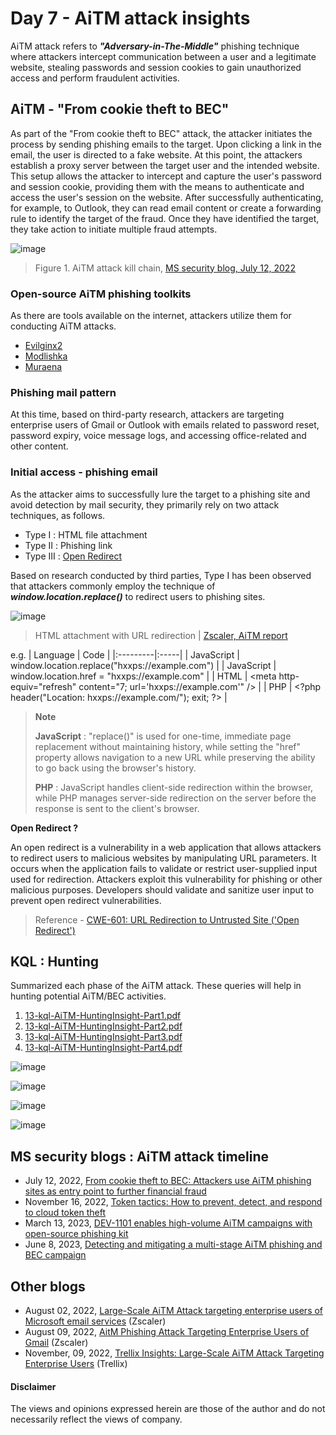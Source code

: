 # Day 7 - AiTM attack insights

AiTM attack refers to ***"Adversary-in-The-Middle"*** phishing technique where attackers intercept communication between a user and a legitimate website, stealing passwords and session cookies to gain unauthorized access and perform fraudulent activities.

## AiTM - "From cookie theft to BEC" 
As part of the "From cookie theft to BEC" attack, the attacker initiates the process by sending phishing emails to the target. Upon clicking a link in the email, the user is directed to a fake website. At this point, the attackers establish a proxy server between the target user and the intended website. This setup allows the attacker to intercept and capture the user's password and session cookie, providing them with the means to authenticate and access the user's session on the website. After successfully authenticating, for example, to Outlook, they can read email content or create a forwarding rule to identify the target of the fraud. Once they have identified the target, they take action to initiate multiple fraud attempts.

![image](https://github.com/LearningKijo/SecurityResearcher-Note/assets/120234772/10b9b7d8-f1bf-4c73-9259-7d1455c07a0d)

> Figure 1. AiTM attack kill chain, [MS security blog, July 12, 2022](https://www.microsoft.com/en-us/security/blog/2022/07/12/from-cookie-theft-to-bec-attackers-use-aitm-phishing-sites-as-entry-point-to-further-financial-fraud/)


### Open-source AiTM phishing toolkits
As there are tools available on the internet, attackers utilize them for conducting AiTM attacks.
- [Evilginx2](https://github.com/kgretzky/evilginx2)
- [Modlishka](https://github.com/drk1wi/Modlishka)
- [Muraena](https://github.com/muraenateam/muraena)

### Phishing mail pattern
At this time, based on third-party research, attackers are targeting enterprise users of Gmail or Outlook with emails related to password reset, password expiry, voice message logs, and accessing office-related and other content.

### Initial access - phishing email
As the attacker aims to successfully lure the target to a phishing site and avoid detection by mail security, they primarily rely on two attack techniques, as follows.
- Type Ⅰ : HTML file attachment
- Type Ⅱ : Phishing link
- Type Ⅲ : [Open Redirect](https://cwe.mitre.org/data/definitions/601.html)

Based on research conducted by third parties, Type Ⅰ has been observed that attackers commonly employ the technique of ***window.location.replace()*** to redirect users to phishing sites.

![image](https://github.com/LearningKijo/SecurityResearcher-Note/assets/120234772/2b255140-c15e-4027-9ff5-230c2bf3a56e)
> HTML attachment with URL redirection | [Zscaler, AiTM report](https://www.zscaler.com/blogs/security-research/large-scale-aitm-attack-targeting-enterprise-users-microsoft-email-services)

e.g. 
| Language | Code |
|:---------|:-----|
| JavaScript | window.location.replace("hxxps://example.com") |
| JavaScript | window.location.href = "hxxps://example.com" | 
| HTML | \<meta http-equiv="refresh" content="7; url='hxxps://example.com'" /\> |
| PHP | \<?php header("Location: hxxps://example.com/"); exit; ?\> | 
> **Note**
>
> **JavaScript** : "replace()" is used for one-time, immediate page replacement without maintaining history, while setting the "href" property allows navigation to a new URL while preserving the ability to go back using the browser's history.
>
> **PHP** : JavaScript handles client-side redirection within the browser, while PHP manages server-side redirection on the server before the response is sent to the client's browser.

**Open Redirect ?**

An open redirect is a vulnerability in a web application that allows attackers to redirect users to malicious websites by manipulating URL parameters. It occurs when the application fails to validate or restrict user-supplied input used for redirection. Attackers exploit this vulnerability for phishing or other malicious purposes. Developers should validate and sanitize user input to prevent open redirect vulnerabilities.
> Reference - [CWE-601: URL Redirection to Untrusted Site ('Open Redirect')](https://cwe.mitre.org/data/definitions/601.html)

## KQL : Hunting
Summarized each phase of the AiTM attack. These queries will help in hunting potential AiTM/BEC activities.

1. [13-kql-AiTM-HuntingInsight-Part1.pdf](https://github.com/LearningKijo/KQL/blob/main/KQL-Effective-Use/13-kql-AiTM-HuntingInsight-Part1.pdf)
2. [13-kql-AiTM-HuntingInsight-Part2.pdf](https://github.com/LearningKijo/KQL/blob/main/KQL-Effective-Use/13-kql-AiTM-HuntingInsight-Part2.pdf)
3. [13-kql-AiTM-HuntingInsight-Part3.pdf](https://github.com/LearningKijo/KQL/blob/main/KQL-Effective-Use/13-kql-AiTM-HuntingInsight-Part3.pdf)
4. [13-kql-AiTM-HuntingInsight-Part4.pdf](https://github.com/LearningKijo/KQL/blob/main/KQL-Effective-Use/13-kql-AiTM-HuntingInsight-Part4.pdf)

![image](https://github.com/LearningKijo/SecurityResearcher-Note/assets/120234772/cee2680e-f8be-41a0-b24f-18c0c96acfd3)

![image](https://github.com/LearningKijo/SecurityResearcher-Note/assets/120234772/cec632df-c9f7-4a74-b0a4-11eea8ef5d72)

![image](https://github.com/LearningKijo/SecurityResearcher-Note/assets/120234772/79617151-c385-4bf9-8b04-ea57a24318db)

![image](https://github.com/LearningKijo/SecurityResearcher-Note/assets/120234772/462a2a68-c945-4e58-8e37-b3de6bb4659d)

## MS security blogs : AiTM attack timeline

- July 12, 2022, [From cookie theft to BEC: Attackers use AiTM phishing sites as entry point to further financial fraud](https://www.microsoft.com/en-us/security/blog/2022/07/12/from-cookie-theft-to-bec-attackers-use-aitm-phishing-sites-as-entry-point-to-further-financial-fraud/)
- November 16, 2022, [Token tactics: How to prevent, detect, and respond to cloud token theft](https://www.microsoft.com/en-us/security/blog/2022/11/16/token-tactics-how-to-prevent-detect-and-respond-to-cloud-token-theft/)
- March 13, 2023, [DEV-1101 enables high-volume AiTM campaigns with open-source phishing kit](https://www.microsoft.com/en-us/security/blog/2023/03/13/dev-1101-enables-high-volume-aitm-campaigns-with-open-source-phishing-kit/)
- June 8, 2023, [Detecting and mitigating a multi-stage AiTM phishing and BEC campaign](https://www.microsoft.com/en-us/security/blog/2023/06/08/detecting-and-mitigating-a-multi-stage-aitm-phishing-and-bec-campaign/)

## Other blogs
- August 02, 2022, [Large-Scale AiTM Attack targeting enterprise users of Microsoft email services](https://www.zscaler.com/blogs/security-research/large-scale-aitm-attack-targeting-enterprise-users-microsoft-email-services) (Zscaler)
- August 09, 2022, [AitM Phishing Attack Targeting Enterprise Users of Gmail](https://www.zscaler.jp/blogs/security-research/aitm-phishing-attack-targeting-enterprise-users-gmail) (Zscaler)
- November, 09, 2022, [Trellix Insights: Large-Scale AiTM Attack Targeting Enterprise Users](https://kcm.trellix.com/corporate/index?page=content&id=KB96139&locale=en_US) (Trellix)

#### Disclaimer
The views and opinions expressed herein are those of the author and do not necessarily reflect the views of company.
